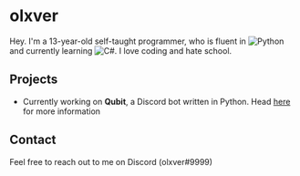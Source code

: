 # olxver

Hey. I'm a 13-year-old self-taught programmer, who is fluent in ![Python](https://img.shields.io/badge/-Python-3776AB?logo=python&logoColor=white&style=flat-square) and currently learning ![C#](https://img.shields.io/badge/-C%23-239120?logo=c-sharp&logoColor=white&style=flat-square). I love coding and hate school. 


## Projects

- Currently working on **Qubit**, a Discord bot written in Python. Head [here](https://github.com/olxver/Qubit) for more information

## Contact

Feel free to reach out to me on Discord (olxver#9999)


